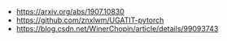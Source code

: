 * https://arxiv.org/abs/1907.10830
* https://github.com/znxlwm/UGATIT-pytorch
* https://blog.csdn.net/WinerChopin/article/details/99093743

